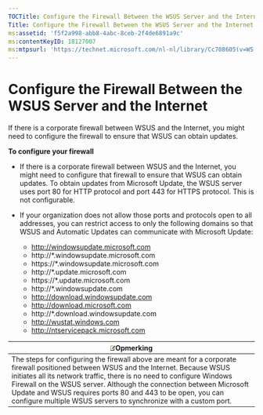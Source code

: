 ```yaml
---
TOCTitle: Configure the Firewall Between the WSUS Server and the Internet
Title: Configure the Firewall Between the WSUS Server and the Internet
ms:assetid: 'f5f2a998-abb8-4abc-8ceb-2f4de6891a9c'
ms:contentKeyID: 18127007
ms:mtpsurl: 'https://technet.microsoft.com/nl-nl/library/Cc708605(v=WS.10)'
---
```


Configure the Firewall Between the WSUS Server and the Internet
===============================================================

If there is a corporate firewall between WSUS and the Internet, you might need to configure the firewall to ensure that WSUS can obtain updates.

**To configure your firewall**
-   If there is a corporate firewall between WSUS and the Internet, you might need to configure that firewall to ensure that WSUS can obtain updates. To obtain updates from Microsoft Update, the WSUS server uses port 80 for HTTP protocol and port 443 for HTTPS protocol. This is not configurable.

-   If your organization does not allow those ports and protocols open to all addresses, you can restrict access to only the following domains so that WSUS and Automatic Updates can communicate with Microsoft Update:

    -   http://windowsupdate.microsoft.com
    -   http://\*.windowsupdate.microsoft.com
    -   https://\*.windowsupdate.microsoft.com
    -   http://\*.update.microsoft.com
    -   https://\*.update.microsoft.com
    -   http://\*.windowsupdate.com
    -   http://download.windowsupdate.com
    -   http://download.microsoft.com
    -   http://\*.download.windowsupdate.com
    -   http://wustat.windows.com
    -   http://ntservicepack.microsoft.com

| ![](/security-updates/images/Cc708605.note(WS.10).gif)Opmerking                                                                                                                                                                                                                                                                                                                                              |
|-------------------------------------------------------------------------------------------------------------------------------------------------------------------------------------------------------------------------------------------------------------------------------------------------------------------------------------------------------------------------------------------------------------------------|
| The steps for configuring the firewall above are meant for a corporate firewall positioned between WSUS and the Internet. Because WSUS initiates all its network traffic, there is no need to configure Windows Firewall on the WSUS server. Although the connection between Microsoft Update and WSUS requires ports 80 and 443 to be open, you can configure multiple WSUS servers to synchronize with a custom port. |
